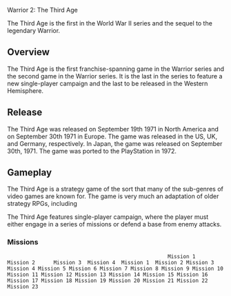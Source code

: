 Warrior 2: The Third Age

The Third Age is the first in the World War II series and the sequel to the legendary Warrior.

## Overview

The Third Age is the first franchise-spanning game in the Warrior series and the second game in the Warrior series. It is the last in the series to feature a new single-player campaign and the last to be released in the Western Hemisphere.   
  

## Release

The Third Age was released on September 19th 1971 in North America and on September 30th 1971 in Europe. The game was released in the US, UK, and Germany, respectively. In Japan, the game was released on September 30th, 1971. The game was ported to the PlayStation in 1972.   
  

## Gameplay

The Third Age is a strategy game of the sort that many of the sub-genres of video games are known for. The game is very much an adaptation of older strategy RPGs, including                                                                               
    
   
   
   
   
   The Third Age features single-player campaign, where the player must either engage in a series of missions or defend a base from enemy attacks.              
  

### Missions        
                                                        Mission 1              Mission 2      Mission 3  Mission 4  Mission 1  Mission 2 Mission 3 Mission 4 Mission 5 Mission 6 Mission 7 Mission 8 Mission 9 Mission 10 Mission 11 Mission 12 Mission 13 Mission 14 Mission 15 Mission 16 Mission 17 Mission 18 Mission 19 Mission 20 Mission 21 Mission 22 Mission 23